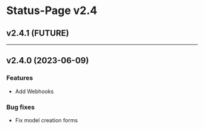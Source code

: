 # Status-Page v2.4

## v2.4.1 (FUTURE)

---

## v2.4.0 (2023-06-09)

### Features
* Add Webhooks

### Bug fixes
* Fix model creation forms
